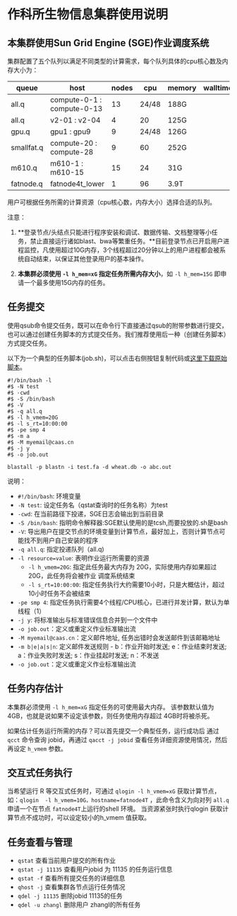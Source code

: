 # 作科所生物信息集群使用说明

## 本集群使用Sun Grid Engine (SGE)作业调度系统

集群配置了五个队列以满足不同类型的计算需求，每个队列具体的cpu核心数及内存大小为：

| queue | host | nodes | cpu | memory | walltime |
| ----- | ---- | ----  | ----| ----   | ----     |
| all.q | compute-0-1 : compute-0-13 | 13 | 24/48 | 188G | 
| all.q | v2-01 : v2-04	| 4 | 20 | 125G | 
| gpu.q | gpu1 : gpu9 | 9 | 24/48 | 126G | 
| smallfat.q | compute-20 : compute-28 | 9 | 60 | 252G | 
| m610.q | m610-1 : m610-15 | 15 | 24 | 31G | 
| fatnode.q | fatnode4t_lower | 1 | 96 | 3.9T | 

用户可根据任务所需的计算资源（cpu核心数，内存大小）选择合适的队列。

注意：

1. **登录节点/头结点只能进行程序安装和调试、数据传输、文档整理等小任务，禁止直接运行诸如blast、bwa等繁重任务。**目前登录节点已开启用户进程监控，凡使用超过10G内存，3个线程超过20分钟以上的用户进程都会被系统自动结束，以保证其他登录用户的基本操作。

2. **本集群必须使用 `-l h_mem=xG` 指定任务所需内存大小**，如 `-l h_mem=15G` 即申请一个最多使用15G内存的任务。

## 任务提交

使用qsub命令提交任务，既可以在命令行下直接通过qsub的附带参数进行提交，也可以通过创建任务脚本的方式提交任务。我们推荐使用后一种（创建任务脚本）方式提交任务。

以下为一个典型的任务脚本(job.sh)，可以点击右侧按钮复制代码或[这里下载原始脚本](job.sh)。

```
#!/bin/bash -l
#$ -N test
#$ -cwd
#$ -S /bin/bash
#$ -V
#$ -q all.q
#$ -l h_vmem=20G
#$ -l s_rt=10:00:00
#$ -pe smp 4
#$ -m a
#$ -M myemail@caas.cn
#$ -j y
#$ -o job.out

blastall -p blastn -i test.fa -d wheat.db -o abc.out
```

说明：
- `#!/bin/bash`: 环境变量
- `-N test`: 设定任务名（qstat查询时的任务名称）为test
- `-cwd`: 在当前路径下投递，SGE日志会输出到当前目录
- `-S /bin/bash`: 指明命令解释器:SGE默认使用的是tcsh,而要投放的.sh是bash
- `-V`: 导出用户在提交节点的环境变量到计算节点，最好加上，否则计算节点可能找不到用户自己安装的程序
- `-q all.q`: 指定投递队列（all.q)
- `-l resource=value`: 表明作业运行所需要的资源
  - `-l h_vmem=20G`: 指定此任务最大内存为 20G，实际使用内存如果超过 20G，此任务将会被作业
调度系统结束
  - `-l s_rt=10:00:00`: 指定任务执行大约需要10小时，只是大概估计，超过10小时任务不会被结束
- `-pe smp 4`: 指定任务执行需要4个线程/CPU核心，已进行并发计算，默认为单线程（1）
- `-j y`: 将标准输出与标准错误信息合并到一个文件中
- `-o job.out`：定义或重定义作业标准输出流
- `-M myemail@caas.cn`：定义邮件地址, 任务出错时会发送邮件到该邮箱地址
- `-m b|e|a|s|n`: 定义邮件发送规则 - b：作业开始时发送; e：作业结束时发送; a：作业失败时发送; s：作业挂起时发送; n：不发送
- `-o job.out`：定义或重定义作业标准输出流

## 任务内存估计

本集群必须使用 `-l h_mem=xG` 指定任务的可使用最大内存。 该参数默认值为4GB，也就是说如果不设定该参数，则任务使用内存超过 4GB时将被杀死。

如果估计任务运行所需的内存？可以首先提交一个典型任务，运行成功后 通过 `qcct` 命令查询   jobid，再通过 `qacct -j jobid` 查看任务详细资源使用情况，然后再设定 `h_vmem` 参数。

## 交互式任务执行

当希望运行 R 等交互式任务时，可通过 `qlogin -l h_vmem=xG` 获取计算节点，如：`qlogin  -l h_vmem=10G，hostname=fatnode4T` ，此命令含义为向对列 `all.q` 申请一个在节点 `fatnode4T`上运行的shell 环境。 当资源紧张时执行qlogin 获取计算节点不成功时，可以设定较小的h_vmem 值获取。
    

## 任务查看与管理

- `qstat`    查看当前用户提交的所有作业  
- `qstat -j 11135` 查看用户jobid 为 11135 的任务运行信息
- `qstat -f` 查看所有提交任务的详细信息   
- `qhost -j` 查看集群各节点运行任务情况
- `qdel -j 11135` 删除jobid 11135的任务
- `qdel -u zhangl`    删除用户 zhangl的所有任务

  